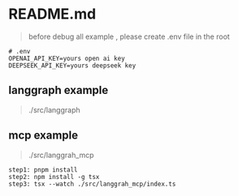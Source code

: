 # README.md

> before debug all example , please create .env file in the root

```
# .env
OPENAI_API_KEY=yours open ai key
DEEPSEEK_API_KEY=yours deepseek key
```

## langgraph example
> ./src/langgraph

## mcp example
> ./src/langgrah_mcp
```
step1: pnpm install
step2: npm install -g tsx
step3: tsx --watch ./src/langgrah_mcp/index.ts 
```
